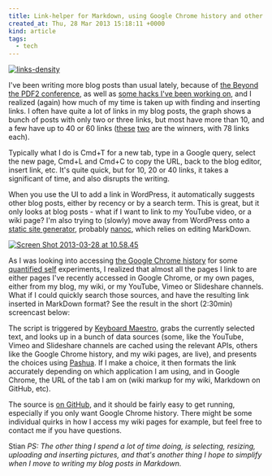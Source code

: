 ```yaml
---
title: Link-helper for Markdown, using Google Chrome history and other sources
created_at: Thu, 28 Mar 2013 15:18:11 +0000
kind: article
tags:
  - tech
---
```


[![ links-density](http://reganmian.net/blog/wp-content/uploads/2013/03/links-density.png)](http://reganmian.net/blog/wp-content/uploads/2013/03/links-density.png)

I've been writing more blog posts than usual lately, because of [the
Beyond the PDF2 conference](http://www.force11.org/beyondthepdf2), as
well as [some hacks I've been working
on](http://reganmian.net/blog/2010/04/29/personal-time-tracker-with-ruby-and-growl),
and I realized (again) how much of my time is taken up with finding and
inserting links. I often have quite a lot of links in my blog posts, the
graph shows a bunch of posts with only two or three links, but most have
more than 10, and a few have up to 40 or 60 links
([these](http://reganmian.net/blog/2009/03/12/links-from-the-talk-open-education-around-the-world/)
[two](http://reganmian.net/blog/2011/03/25/open-course-done-right-saylor-foundation)
are the winners, with 78 links each).

Typically what I do is Cmd+T for a new tab, type in a Google query,
select the new page, Cmd+L and Cmd+C to copy the URL, back to the blog
editor, insert link, etc. It's quite quick, but for 10, 20 or 40 links,
it takes a significant of time, and also disrupts the writing.

When you use the UI to add a link in WordPress, it automatically
suggests other blog posts, either by recency or by a search term. This
is great, but it only looks at blog posts - what if I want to link to my
YouTube video, or a wiki page? I'm also trying to (slowly) move away
from WordPress onto a [static site
generator](http://www.mzlinux.org/?q=node/415), probably
[nanoc](http://nanoc.ws/), which relies on editing MarkDown.

[![Screen Shot 2013-03-28 at
10.58.45 ](http://reganmian.net/blog/wp-content/uploads/2013/03/Screen-Shot-2013-03-28-at-10.58.45.png)](http://reganmian.net/blog/wp-content/uploads/2013/03/Screen-Shot-2013-03-28-at-10.58.45.png)

As I was looking into accessing [the Google Chrome
history](http://www.intridea.com/blog/2011/2/2/fun-with-ruby-mining-your-chrome-history)
for some [quantified self](http://reganmian.net/wiki/quantified_self)
experiments, I realized that almost all the pages I link to are either
pages I've recently accessed in Google Chrome, or my own pages, either
from my blog, my wiki, or my YouTube, Vimeo or Slideshare channels. What
if I could quickly search those sources, and have the resulting link
inserted in MarkDown format? See the result in the short (2:30min)
screencast below:

The script is triggered by [Keyboard
Maestro](http://www.keyboardmaestro.com/main/), grabs the currently
selected text, and looks up in a bunch of data sources (some, like the
YouTube, Vimeo and Slideshare channels are cached using the relevant
APIs, others like the Google Chrome history, and my wiki pages, are
live), and presents the choices using
[Pashua](http://www.bluem.net/downloads/pashua_en). If I make a choice,
it then formats the link accurately depending on which application I am
using, and in Google Chrome, the URL of the tab I am on (wiki markup for
my wiki, Markdown on GitHub, etc).

The source is [on GitHub](https://github.com/houshuang/linkify), and it
should be fairly easy to get running, especially if you only want Google
Chrome history. There might be some individual quirks in how I access my
wiki pages for example, but feel free to contact me if you have
questions.

Stian
*PS: The other thing I spend a lot of time doing, is selecting,
resizing, uploading and inserting pictures, and that's another thing I
hope to simplify when I move to writing my blog posts in Markdown.*
